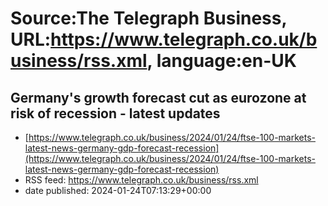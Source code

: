 # Source:The Telegraph Business, URL:https://www.telegraph.co.uk/business/rss.xml, language:en-UK

## Germany's growth forecast cut as eurozone at risk of recession - latest updates
 - [https://www.telegraph.co.uk/business/2024/01/24/ftse-100-markets-latest-news-germany-gdp-forecast-recession](https://www.telegraph.co.uk/business/2024/01/24/ftse-100-markets-latest-news-germany-gdp-forecast-recession)
 - RSS feed: https://www.telegraph.co.uk/business/rss.xml
 - date published: 2024-01-24T07:13:29+00:00



